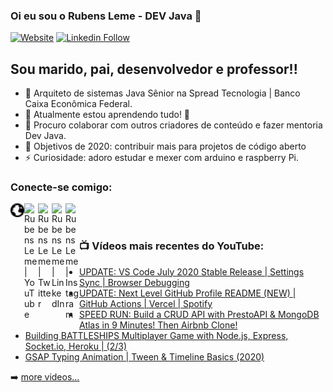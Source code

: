 ### Oi eu sou o Rubens Leme - DEV Java 👋

[![Website](https://img.shields.io/website?label=In-Rubens-Leme&style=for-the-badge&url=https%3A%2F%2Fcodestackr.com)](https://www.linkedin.com/in/rubens-leme/)
[![Linkedin Follow](https://img.shields.io/twitter/follow/rubenss_leme?color=1DA1F2&logo=twitter&style=for-the-badge)](https://twitter.com/rubenss_leme)


## Sou marido, pai, desenvolvedor e professor!!

- 🔭 Arquiteto de sistemas Java Sênior na Spread Tecnologia | Banco Caixa Econômica Federal.
- 🌱 Atualmente estou aprendendo tudo! 🤣
- 👯 Procuro colaborar com outros criadores de conteúdo e fazer mentoria Dev Java.
- 🥅 Objetivos de 2020: contribuir mais para projetos de código aberto
- ⚡ Curiosidade: adoro estudar e mexer com arduino e raspberry Pi.

### Conecte-se comigo:

[<img align="left" alt="Rubens Leme" width="22px" src="https://raw.githubusercontent.com/iconic/open-iconic/master/svg/globe.svg" />](https://www.linkedin.com/in/rubens-leme/)
[<img align="left" alt="Rubens Leme | YouTube" width="22px" src="https://cdn.jsdelivr.net/npm/simple-icons@v3/icons/youtube.svg" />](https://www.youtube.com/c/RubensLeme)
[<img align="left" alt="Rubens Leme | Twitter" width="22px" src="https://cdn.jsdelivr.net/npm/simple-icons@v3/icons/twitter.svg" />](https://twitter.com/rubenss_leme)
[<img align="left" alt="Rubens Leme | LinkedIn" width="22px" src="https://cdn.jsdelivr.net/npm/simple-icons@v3/icons/linkedin.svg" />](https://www.linkedin.com/in/rubens-leme/)
[<img align="left" alt="Rubens Leme | Instagram" width="22px" src="https://cdn.jsdelivr.net/npm/simple-icons@v3/icons/instagram.svg" />](https://www.instagram.com/rubens.leme/)

<br />
<br />

### 📺 Vídeos mais recentes do YouTube:

<!-- YOUTUBE:START -->
- [UPDATE: VS Code July 2020 Stable Release | Settings Sync | Browser Debugging](https://www.youtube.com/watch?v=4adVM33GAlA)
- [UPDATE: Next Level GitHub Profile README (NEW) | GitHub Actions | Vercel | Spotify](https://www.youtube.com/watch?v=n6d4KHSKqGk)
- [SPEED RUN: Build a CRUD API with PrestoAPI & MongoDB Atlas in 9 Minutes! Then Airbnb Clone!](https://www.youtube.com/watch?v=6C45qCt41VY)
- [Building BATTLESHIPS Multiplayer Game with Node.js, Express, Socket.io, Heroku | (2/3)](https://www.youtube.com/watch?v=TpAwggQJPUQ)
- [GSAP Typing Animation | Tween & Timeline Basics (2020)](https://www.youtube.com/watch?v=ZT66N5hBiCE)
<!-- YOUTUBE:END -->

➡️ [more videos...](https://youtube.com/codestackr)
